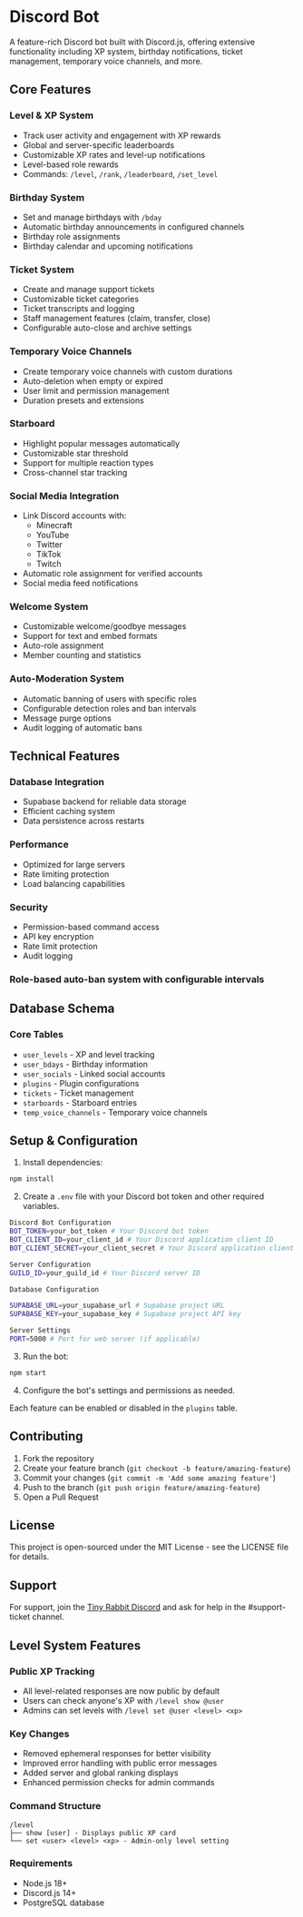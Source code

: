 # Discord Bot

A feature-rich Discord bot built with Discord.js, offering extensive functionality including XP system, birthday notifications, ticket management, temporary voice channels, and more.

## Core Features

### Level & XP System
- Track user activity and engagement with XP rewards
- Global and server-specific leaderboards
- Customizable XP rates and level-up notifications
- Level-based role rewards
- Commands: `/level`, `/rank`, `/leaderboard`, `/set_level`

### Birthday System
- Set and manage birthdays with `/bday`
- Automatic birthday announcements in configured channels
- Birthday role assignments
- Birthday calendar and upcoming notifications

### Ticket System
- Create and manage support tickets
- Customizable ticket categories
- Ticket transcripts and logging
- Staff management features (claim, transfer, close)
- Configurable auto-close and archive settings

### Temporary Voice Channels
- Create temporary voice channels with custom durations
- Auto-deletion when empty or expired
- User limit and permission management
- Duration presets and extensions

### Starboard
- Highlight popular messages automatically
- Customizable star threshold
- Support for multiple reaction types
- Cross-channel star tracking

### Social Media Integration
- Link Discord accounts with:
  - Minecraft
  - YouTube
  - Twitter
  - TikTok
  - Twitch
- Automatic role assignment for verified accounts
- Social media feed notifications

### Welcome System
- Customizable welcome/goodbye messages
- Support for text and embed formats
- Auto-role assignment
- Member counting and statistics

### Auto-Moderation System
- Automatic banning of users with specific roles
- Configurable detection roles and ban intervals
- Message purge options
- Audit logging of automatic bans

## Technical Features

### Database Integration
- Supabase backend for reliable data storage
- Efficient caching system
- Data persistence across restarts

### Performance
- Optimized for large servers
- Rate limiting protection
- Load balancing capabilities

### Security
- Permission-based command access
- API key encryption
- Rate limit protection
- Audit logging

### Role-based auto-ban system with configurable intervals

## Database Schema

### Core Tables
- `user_levels` - XP and level tracking
- `user_bdays` - Birthday information
- `user_socials` - Linked social accounts
- `plugins` - Plugin configurations
- `tickets` - Ticket management
- `starboards` - Starboard entries
- `temp_voice_channels` - Temporary voice channels

## Setup & Configuration

1. Install dependencies:

```bash
npm install
```

2. Create a `.env` file with your Discord bot token and other required variables.

```bash
Discord Bot Configuration
BOT_TOKEN=your_bot_token # Your Discord bot token
BOT_CLIENT_ID=your_client_id # Your Discord application client ID
BOT_CLIENT_SECRET=your_client_secret # Your Discord application client secret

Server Configuration
GUILD_ID=your_guild_id # Your Discord server ID

Database Configuration

SUPABASE_URL=your_supabase_url # Supabase project URL
SUPABASE_KEY=your_supabase_key # Supabase project API key

Server Settings
PORT=5000 # Port for web server (if applicable)
```

3. Run the bot:

```bash
npm start
```

4. Configure the bot's settings and permissions as needed.

Each feature can be enabled or disabled in the `plugins` table.

## Contributing

1. Fork the repository
2. Create your feature branch (`git checkout -b feature/amazing-feature`)
3. Commit your changes (`git commit -m 'Add some amazing feature'`)
4. Push to the branch (`git push origin feature/amazing-feature`)
5. Open a Pull Request

## License

This project is open-sourced under the MIT License - see the LICENSE file for details.

## Support

For support, join the [Tiny Rabbit Discord](https://discord.gg/RfBydgJpmU) and ask for help in the #support-ticket channel.

## Level System Features

### Public XP Tracking
- All level-related responses are now public by default
- Users can check anyone's XP with `/level show @user`
- Admins can set levels with `/level set @user <level> <xp>`

### Key Changes
- Removed ephemeral responses for better visibility
- Improved error handling with public error messages
- Added server and global ranking displays
- Enhanced permission checks for admin commands

### Command Structure
```
/level
├── show [user] - Displays public XP card
└── set <user> <level> <xp> - Admin-only level setting
```

### Requirements
- Node.js 18+
- Discord.js 14+
- PostgreSQL database